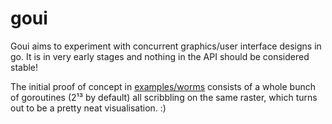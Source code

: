 # goui
Goui aims to experiment with concurrent graphics/user interface designs in go.
It is in very early stages and nothing in the API should be considered stable!

The initial proof of concept in [examples/worms](example/worms) consists of a
whole bunch of goroutines (2¹³ by default) all scribbling on the same raster,
which turns out to be a pretty neat visualisation. :)
